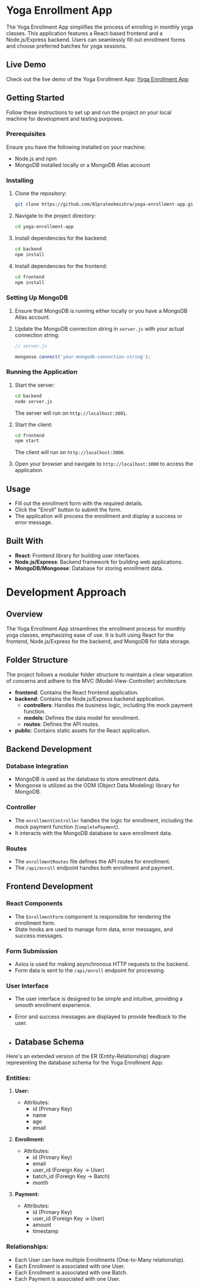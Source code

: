 # Yoga Enrollment App

The Yoga Enrollment App simplifies the process of enrolling in monthly yoga classes. This application features a React-based frontend and a Node.js/Express backend. Users can seamlessly fill out enrollment forms and choose preferred batches for yoga sessions.

## Live Demo

Check out the live demo of the Yoga Enrollment App: [Yoga Enrollment App](https://yoga-enrollment-app.onrender.com/)
## Getting Started

Follow these instructions to set up and run the project on your local machine for development and testing purposes.

### Prerequisites

Ensure you have the following installed on your machine:

- Node.js and npm
- MongoDB installed locally or a MongoDB Atlas account

### Installing

1. Clone the repository:

   ```bash
   git clone https://github.com/01prateekmishra/yoga-enrollment-app.git
   ```

2. Navigate to the project directory:

   ```bash
   cd yoga-enrollment-app
   ```

3. Install dependencies for the backend:

   ```bash
   cd backend
   npm install
   ```

4. Install dependencies for the frontend:

   ```bash
   cd frontend
   npm install
   ```

### Setting Up MongoDB

1. Ensure that MongoDB is running either locally or you have a MongoDB Atlas account.

2. Update the MongoDB connection string in `server.js` with your actual connection string:

   ```javascript
   // server.js

   mongoose.connect('your-mongodb-connection-string');
   ```

### Running the Application

1. Start the server:

   ```bash
   cd backend
   node server.js
   ```

   The server will run on `http://localhost:3001`.

2. Start the client:

   ```bash
   cd frontend
   npm start
   ```

   The client will run on `http://localhost:3000`.

3. Open your browser and navigate to `http://localhost:3000` to access the application.

## Usage

- Fill out the enrollment form with the required details.
- Click the "Enroll" button to submit the form.
- The application will process the enrollment and display a success or error message.

## Built With

- **React**: Frontend library for building user interfaces.
- **Node.js/Express**: Backend framework for building web applications.
- **MongoDB/Mongoose**: Database for storing enrollment data.

# Development Approach

## Overview

The Yoga Enrollment App streamlines the enrollment process for monthly yoga classes, emphasizing ease of use. It is built using React for the frontend, Node.js/Express for the backend, and MongoDB for data storage.

## Folder Structure

The project follows a modular folder structure to maintain a clear separation of concerns and adhere to the MVC (Model-View-Controller) architecture.

- **frontend**: Contains the React frontend application.
- **backend**: Contains the Node.js/Express backend application.
  - **controllers**: Handles the business logic, including the mock payment function.
  - **models**: Defines the data model for enrollment.
  - **routes**: Defines the API routes.
- **public**: Contains static assets for the React application.

## Backend Development

### Database Integration

- MongoDB is used as the database to store enrollment data.
- Mongoose is utilized as the ODM (Object Data Modeling) library for MongoDB.

### Controller

- The `enrollmentController` handles the logic for enrollment, including the mock payment function (`CompletePayment`).
- It interacts with the MongoDB database to save enrollment data.

### Routes

- The `enrollmentRoutes` file defines the API routes for enrollment.
- The `/api/enroll` endpoint handles both enrollment and payment.

## Frontend Development

### React Components

- The `EnrollmentForm` component is responsible for rendering the enrollment form.
- State hooks are used to manage form data, error messages, and success messages.

### Form Submission

- Axios is used for making asynchronous HTTP requests to the backend.
- Form data is sent to the `/api/enroll` endpoint for processing.

### User Interface

- The user interface is designed to be simple and intuitive, providing a smooth enrollment experience.
- Error and success messages are displayed to provide feedback to the user.

- ## Database Schema

Here's an extended version of the ER (Entity-Relationship) diagram representing the database schema for the Yoga Enrollment App:

### Entities:

1. **User:**
   - Attributes: 
     - id (Primary Key)
     - name
     - age
     - email

2. **Enrollment:**
   - Attributes: 
     - id (Primary Key)
     - email
     - user_id (Foreign Key -> User)
     - batch_id (Foreign Key -> Batch)
     - month

4. **Payment:**
   - Attributes:
     - id (Primary Key)
     - user_id (Foreign Key -> User)
     - amount
     - timestamp

### Relationships:

- Each User can have multiple Enrollments (One-to-Many relationship).
- Each Enrollment is associated with one User.
- Each Enrollment is associated with one Batch.
- Each Payment is associated with one User.
